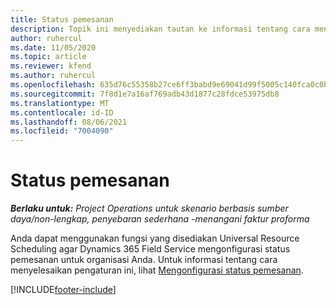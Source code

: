 ```yaml
---
title: Status pemesanan
description: Topik ini menyediakan tautan ke informasi tentang cara mengonfigurasi status pemesanan untuk Project Operations.
author: ruhercul
ms.date: 11/05/2020
ms.topic: article
ms.reviewer: kfend
ms.author: ruhercul
ms.openlocfilehash: 635d76c55358b27ce6ff3babd9e69041d99f5005c140fca0c0bc28d7210ad168
ms.sourcegitcommit: 7f8d1e7a16af769adb43d1877c28fdce53975db8
ms.translationtype: MT
ms.contentlocale: id-ID
ms.lasthandoff: 08/06/2021
ms.locfileid: "7004090"
---
```

# <a name="booking-statuses"></a>Status pemesanan

_**Berlaku untuk:** Project Operations untuk skenario berbasis sumber daya/non-lengkap, penyebaran sederhana -menangani faktur proforma_

Anda dapat menggunakan fungsi yang disediakan Universal Resource Scheduling agar Dynamics 365 Field Service mengonfigurasi status pemesanan untuk organisasi Anda. Untuk informasi tentang cara menyelesaikan pengaturan ini, lihat [Mengonfigurasi status pemesanan](/dynamics365/field-service/set-up-booking-statuses).


[!INCLUDE[footer-include](../includes/footer-banner.md)]
